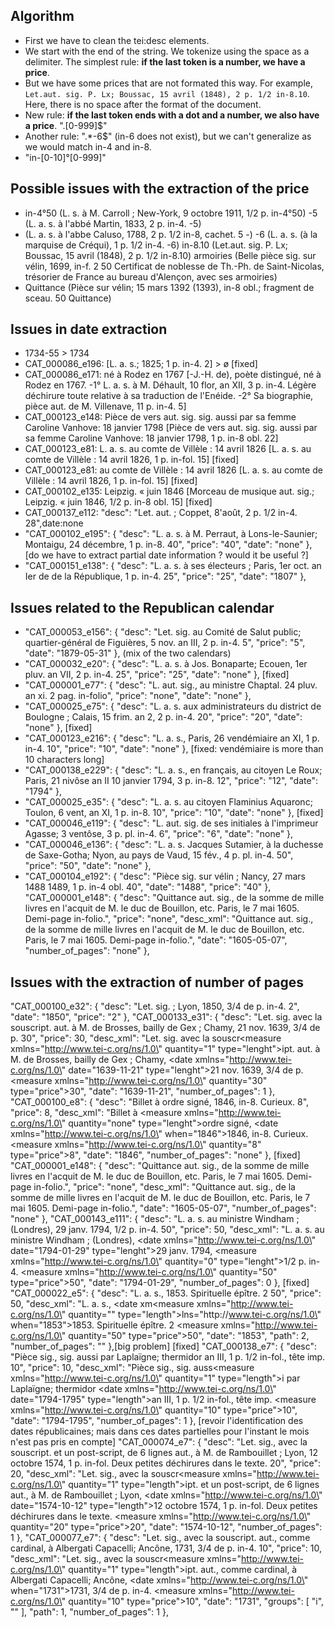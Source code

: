 ## Algorithm

- First we have to clean the tei:desc elements. 
- We start with the end of the string. We tokenize using the space as a delimiter. 
The simplest rule: **if the last token is a number, we have a price**. 
- But we have some prices that are not formated this way. For example, 
`Let.aut. sig. P. Lx; Boussac, 15 avril (1848), 2 p. 1/2 in-8.10`. 
Here, there is no space after the format of the document.  
- New rule: **if the last token ends with a dot and a number, we also have a price**.
"\.[0-999]$" 
- Another rule: ".*-6$" (in-6 does not exist), but we can't generalize 
as we would match in-4 and in-8. 
- "in-[0-10]°[0-999]"


## Possible issues with the extraction of the price
- in-4°50 (L. s. à M. Carroll ; New-York, 9 octobre 1911, 1/2 p. in-4°50)
-5 (L. a. s. à l'abbé Martin, 1833, 2 p. in-4. -5)
- (L. a. s. à l'abbe Caluso, 1788, 2 p. 1/2 in-8, cachet. 5 -)
-6 (L. a. s. (à la marquise de Créqui), 1 p. 1/2 in-4. -6)
in-8.10 (Let.aut. sig. P. Lx; Boussac, 15 avril (1848), 2 p. 1/2 in-8.10)
armoiries (Belle pièce sig. sur vélin, 1699, in-f. 2 50 
Certificat de noblesse de Th.-Ph. de Saint-Nicolas, trésorier de France au bureau
d'Alençon, avec ses armoiries)
- Quittance (Pièce sur vélin; 15 mars 1392 (1393), in-8 obl.; fragment de sceau. 50 Quittance)

## Issues in date extraction
- 1734-55 > 1734
- CAT_000086_e196:  [L. a. s.; 1825; 1 p. in-4. 2] > ø [fixed]
- CAT_000086_e171: né à Rodez en 1767 [-J.-H. de), poète distingué, né à Rodez en 1767. -1° L. a. s. à M. Déhault, 10 flor, an XII, 3 p. in-4. Légère déchirure toute relative à sa traduction de l'Enéide. -2° Sa biographie, pièce aut. de M. Villenave, 11 p. in-4. 5]
- CAT_000123_e148: Pièce de vers aut. sig. sig. aussi par sa femme Caroline Vanhove: 18 janvier 1798 [Pièce de vers aut. sig. sig. aussi par sa femme Caroline Vanhove: 18 janvier 1798, 1 p. in-8 obl. 22]
- CAT_000123_e81: L. a. s. au comte de Villèle : 14 avril 1826 [L. a. s. au comte de Villèle : 14 avril 1826, 1 p. in-fol. 15] [fixed]
- CAT_000123_e81: au comte de Villèle : 14 avril 1826 [L. a. s. au comte de Villèle : 14 avril 1826, 1 p. in-fol. 15] [fixed]
- CAT_000102_e135: Leipzig. « juin 1846 [Morceau de musique aut. sig.; Leipzig. « juin 1846, 1/2 p. in-8 obl. 15]  [fixed]
- CAT_000137_e112: "desc": "Let. aut. ; Coppet, 8'août, 2 p. 1/2 in-4. 28",date:none
- "CAT_000102_e195": {
    "desc": "L. a. s. à M. Perraut, à Lons-le-Saunier; Montaigu, 24 décembre, 1 p. in-8. 40",
    "price": "40",
    "date": "none"
  }, [do we have to extract partial date information ? would it be useful ?]
-  "CAT_000151_e138": {
    "desc": "L. a. s. à ses électeurs ; Paris, 1er oct. an Ier de de la République, 1 p. in-4. 25",
    "price": "25",
    "date": "1807"
  },
  
 ## Issues related to the Republican calendar
 -   "CAT_000053_e156": {
    "desc": "Let. sig. au Comité de Salut public; quartier-général de Figuières, 5 nov. an III, 2 p. in-4. 5",
    "price": "5",
    "date": "1879-05-31"
  }, (mix of the two calendars)
 -   "CAT_000032_e20": {
    "desc": "L. a. s. à Jos. Bonaparte; Ecouen, 1er pluv. an VII, 2 p. in-4. 25",
    "price": "25",
    "date": "none"
  }, [fixed]
 -   "CAT_000001_e77": {
    "desc": "L. aut. sig., au ministre Chaptal. 24 pluv. an xi. 2 pag. in-folio",
    "price": "none",
    "date": "none"
  },
 -   "CAT_000025_e75": {
    "desc": "L. a. s. aux administrateurs du district de Boulogne ; Calais, 15 frim. an 2, 2 p. in-4. 20",
    "price": "20",
    "date": "none"
  }, [fixed]
 -   "CAT_000123_e216": {
    "desc": "L. a. s., Paris, 26 vendémiaire an XI, 1 p. in-4. 10",
    "price": "10",
    "date": "none"
  }, [fixed: vendémiaire is more than 10 characters long]
-   "CAT_000138_e229": {
    "desc": "L. a. s., en français, au citoyen Le Roux; Paris, 21 nivôse an II 10 janvier 1794, 3 p. in-8. 12",
    "price": "12",
    "date": "1794"
  },
-   "CAT_000025_e35": {
    "desc": "L. a. s. au citoyen Flaminius Aquaronc; Toulon, 6 vent, an XI, 1 p. in-8. 10",
    "price": "10",
    "date": "none"
  }, [fixed]
-   "CAT_000046_e119": {
    "desc": "L. aut. sig. de ses initiales à l'imprimeur Agasse; 3 ventôse, 3 p. pl. in-4. 6",
    "price": "6",
    "date": "none"
  },
-   "CAT_000046_e136": {
    "desc": "L. a. s. Jacques Sutamier, à la duchesse de Saxe-Gotha; Nyon, au pays de Vaud, 15 fév., 4 p. pl. in-4. 50",
    "price": "50",
    "date": "none"
  },
-   "CAT_000104_e192": {
    "desc": "Pièce sig. sur vélin ; Nancy, 27 mars 1488 1489, 1 p. in-4 obl. 40",
    "date": "1488",
    "price": "40"
  },
    "CAT_000001_e148": {
    "desc": "Quittance aut. sig., de la somme de mille livres en l'acquit de M. le duc de Bouillon, etc. Paris, le 7 mai 1605. Demi-page in-folio.",
    "price": "none",
    "desc_xml": "Quittance aut. sig., de la somme de mille livres en l'acquit de M. le duc de Bouillon, etc. Paris, le 7 mai 1605. Demi-page in-folio.",
    "date": "1605-05-07",
    "number_of_pages": "none"
  },
  
  
## Issues with the extraction of number of pages
  "CAT_000100_e32": {
    "desc": "Let. sig. ; Lyon, 1850, 3/4 de p. in-4. 2",
    "date": "1850",
    "price": "2"
  },
  "CAT_000133_e31": {
    "desc": "Let. sig. avec la souscript. aut. à M. de Brosses, bailly de Gex ; Chamy, 21 nov. 1639, 3/4 de p. 30",
    "price": 30,
    "desc_xml": "Let. sig. avec la souscr<measure xmlns=\"http://www.tei-c.org/ns/1.0\" quantity=\"1\" type=\"lenght\">ip</measure>t. aut. à M. de Brosses, bailly de Gex ; Chamy, <date xmlns=\"http://www.tei-c.org/ns/1.0\" date=\"1639-11-21\" type=\"lenght\">21 nov. 1639</date>, 3/4 de p. <measure xmlns=\"http://www.tei-c.org/ns/1.0\" quantity=\"30\" type=\"price\">30</measure>",
    "date": "1639-11-21",
    "number_of_pages": 1
  },
    "CAT_000100_e8": {
    "desc": "Billet à ordre signé, 1846, in-8. Curieux. 8",
    "price": 8,
    "desc_xml": "Billet à <measure xmlns=\"http://www.tei-c.org/ns/1.0\" quantity=\"none\" type=\"lenght\">ordr</measure>e signé, <date xmlns=\"http://www.tei-c.org/ns/1.0\" when=\"1846\">1846</date>, in-8. Curieux. <measure xmlns=\"http://www.tei-c.org/ns/1.0\" quantity=\"8\" type=\"price\">8</measure>",
    "date": "1846",
    "number_of_pages": "none"
  }, [fixed]
    "CAT_000001_e148": {
    "desc": "Quittance aut. sig., de la somme de mille livres en l'acquit de M. le duc de Bouillon, etc. Paris, le 7 mai 1605. Demi-page in-folio.",
    "price": "none",
    "desc_xml": "Quittance aut. sig., de la somme de mille livres en l'acquit de M. le duc de Bouillon, etc. Paris, le 7 mai 1605. Demi-page in-folio.",
    "date": "1605-05-07",
    "number_of_pages": "none"
  },
    "CAT_000143_e111": {
    "desc": "L. a. s. au ministre Windham ; (Londres), 29 janv. 1794, 1/2 p. in-4. 50",
    "price": 50,
    "desc_xml": "L. a. s. au ministre Windham ; (Londres), <date xmlns=\"http://www.tei-c.org/ns/1.0\" date=\"1794-01-29\" type=\"lenght\">29 janv. 1794</date>, <measure xmlns=\"http://www.tei-c.org/ns/1.0\" quantity=\"0\" type=\"lenght\">1/2 p. </measure>in-4. <measure xmlns=\"http://www.tei-c.org/ns/1.0\" quantity=\"50\" type=\"price\">50</measure>",
    "date": "1794-01-29",
    "number_of_pages": 0
  }, [fixed]
    "CAT_000022_e5": {
    "desc": "L. a. s., 1853. Spirituelle épître. 2 50",
    "price": 50,
    "desc_xml": "L. a. s., <date xm<measure xmlns=\"http://www.tei-c.org/ns/1.0\" quantity=\"\" type=\"length\">lns=\"ht</measure>tp://www.tei-c.org/ns/1.0\" when=\"1853\">1853</date>. Spirituelle épître. 2 <measure xmlns=\"http://www.tei-c.org/ns/1.0\" quantity=\"50\" type=\"price\">50</measure>",
    "date": "1853",
    "path": 2,
    "number_of_pages": ""
  },[big problem] [fixed]
    "CAT_000138_e7": {
    "desc": "Pièce sig., sig. aussi par Laplaïgne; thermidor an III, 1 p. 1/2 in-fol., tête imp. 10",
    "price": 10,
    "desc_xml": "Pièce sig., sig. auss<measure xmlns=\"http://www.tei-c.org/ns/1.0\" quantity=\"1\" type=\"length\">i p</measure>ar Laplaïgne; thermidor <date xmlns=\"http://www.tei-c.org/ns/1.0\" date=\"1794-1795\" type=\"length\">an III</date>, 1 p. 1/2 in-fol., tête imp. <measure xmlns=\"http://www.tei-c.org/ns/1.0\" quantity=\"10\" type=\"price\">10</measure>",
    "date": "1794-1795",
    "number_of_pages": 1
  }, [revoir l'identification des dates républicaines; mais dans ces dates partielles pour l'instant le mois n'est pas pris en compte]
    "CAT_000074_e7": {
    "desc": "Let. sig., avec la souscript. et un post-script, de 6 lignes aut., à M. de Rambouillet ; Lyon, 12 octobre 1574, 1 p. in-fol. Deux petites déchirures dans le texte. 20",
    "price": 20,
    "desc_xml": "Let. sig., avec la souscr<measure xmlns=\"http://www.tei-c.org/ns/1.0\" quantity=\"1\" type=\"length\">ip</measure>t. et un post-script, de 6 lignes aut., à M. de Rambouillet ; Lyon, <date xmlns=\"http://www.tei-c.org/ns/1.0\" date=\"1574-10-12\" type=\"length\">12 octobre 1574</date>, 1 p. in-fol. Deux petites déchirures dans le texte. <measure xmlns=\"http://www.tei-c.org/ns/1.0\" quantity=\"20\" type=\"price\">20</measure>",
    "date": "1574-10-12",
    "number_of_pages": 1
  },
   "CAT_000077_e7": {
    "desc": "Let. sig., avec la souscript. aut., comme cardinal, à Albergati Capacelli; Ancône, 1731, 3/4 de p. in-4. 10",
    "price": 10,
    "desc_xml": "Let. sig., avec la souscr<measure xmlns=\"http://www.tei-c.org/ns/1.0\" quantity=\"1\" type=\"length\">ip</measure>t. aut., comme cardinal, à Albergati Capacelli; Ancône, <date xmlns=\"http://www.tei-c.org/ns/1.0\" when=\"1731\">1731</date>, 3/4 de p. in-4. <measure xmlns=\"http://www.tei-c.org/ns/1.0\" quantity=\"10\" type=\"price\">10</measure>",
    "date": "1731",
    "groups": [
      "i",
      ""
    ],
    "path": 1,
    "number_of_pages": 1
  },